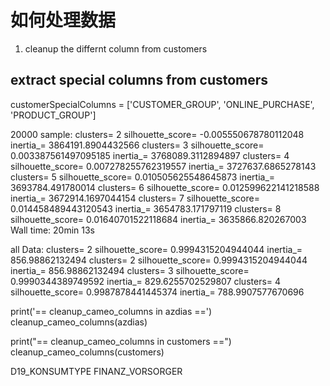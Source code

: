# 如何处理数据

1. cleanup the differnt column from customers

## extract special columns from customers

customerSpecialColumns = ['CUSTOMER_GROUP', 'ONLINE_PURCHASE', 'PRODUCT_GROUP']

20000 sample:
clusters= 2 silhouette_score= -0.005550678780112048 inertia_= 3864191.8904432566
clusters= 3 silhouette_score= 0.003387561497095185 inertia_= 3768089.3112894897
clusters= 4 silhouette_score= 0.007278255762319557 inertia_= 3727637.6865278143
clusters= 5 silhouette_score= 0.010505625548645873 inertia_= 3693784.491780014
clusters= 6 silhouette_score= 0.012599622141218588 inertia_= 3672914.1697044154
clusters= 7 silhouette_score= 0.014458489443120543 inertia_= 3654783.171797119
clusters= 8 silhouette_score= 0.01640701522118684 inertia_= 3635866.820267003
Wall time: 20min 13s

all Data:
clusters= 2 silhouette_score= 0.9994315204944044 inertia_= 856.98862132494
clusters= 2 silhouette_score= 0.9994315204944044 inertia_= 856.98862132494
clusters= 3 silhouette_score= 0.9990344389749592 inertia_= 829.6255702529807
clusters= 4 silhouette_score= 0.9987878441445374 inertia_= 788.9907577670696

print('== cleanup_cameo_columns in azdias ==')
cleanup_cameo_columns(azdias)

print("== cleanup_cameo_columns in customers ==")
cleanup_cameo_columns(customers)

D19_KONSUMTYPE
FINANZ_VORSORGER
